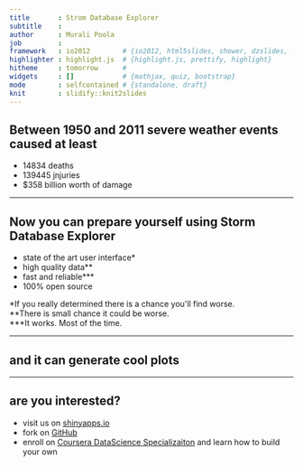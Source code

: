 ```yaml
---
title       : Strom Database Explorer
subtitle    : 
author      : Murali Poola
job         : 
framework   : io2012        # {io2012, html5slides, shower, dzslides, ...}
highlighter : highlight.js  # {highlight.js, prettify, highlight}
hitheme     : tomorrow      # 
widgets     : []            # {mathjax, quiz, bootstrap}
mode        : selfcontained # {standalone, draft}
knit        : slidify::knit2slides
---
```


## Between 1950 and 2011 severe weather events caused at least
* 14834 deaths
* 139445 jnjuries
* $358 billion worth of damage

---

## Now you can prepare yourself using Storm Database Explorer
* state of the art user interface*
* high quality data**
* fast and reliable***
* 100% open source


\*If you really determined there is a chance you'll find worse.<br/>
\*\*There is small chance it could be worse.<br/>
\*\*\*It works. Most of the time.<br/>

---

## and it can generate cool plots

<!-- BarChart generated in R 3.2.3 by googleVis 0.5.10 package -->
<!-- Sat Feb 27 14:59:37 2016 -->


<!-- jsHeader -->
<script type="text/javascript">
 
// jsData 
function gvisDataBarChartID40dc56497cc4 () {
var data = new google.visualization.DataTable();
var datajson =
[
 [
 "US",
1,
23 
],
[
 "GB",
3,
12 
],
[
 "BR",
4,
32 
] 
];
data.addColumn('string','country');
data.addColumn('number','val1');
data.addColumn('number','val2');
data.addRows(datajson);
return(data);
}
 
// jsDrawChart
function drawChartBarChartID40dc56497cc4() {
var data = gvisDataBarChartID40dc56497cc4();
var options = {};
options["allowHtml"] = true;

    var chart = new google.visualization.BarChart(
    document.getElementById('BarChartID40dc56497cc4')
    );
    chart.draw(data,options);
    

}
  
 
// jsDisplayChart
(function() {
var pkgs = window.__gvisPackages = window.__gvisPackages || [];
var callbacks = window.__gvisCallbacks = window.__gvisCallbacks || [];
var chartid = "corechart";
  
// Manually see if chartid is in pkgs (not all browsers support Array.indexOf)
var i, newPackage = true;
for (i = 0; newPackage && i < pkgs.length; i++) {
if (pkgs[i] === chartid)
newPackage = false;
}
if (newPackage)
  pkgs.push(chartid);
  
// Add the drawChart function to the global list of callbacks
callbacks.push(drawChartBarChartID40dc56497cc4);
})();
function displayChartBarChartID40dc56497cc4() {
  var pkgs = window.__gvisPackages = window.__gvisPackages || [];
  var callbacks = window.__gvisCallbacks = window.__gvisCallbacks || [];
  window.clearTimeout(window.__gvisLoad);
  // The timeout is set to 100 because otherwise the container div we are
  // targeting might not be part of the document yet
  window.__gvisLoad = setTimeout(function() {
  var pkgCount = pkgs.length;
  google.load("visualization", "1", { packages:pkgs, callback: function() {
  if (pkgCount != pkgs.length) {
  // Race condition where another setTimeout call snuck in after us; if
  // that call added a package, we must not shift its callback
  return;
}
while (callbacks.length > 0)
callbacks.shift()();
} });
}, 100);
}
 
// jsFooter
</script>
 
<!-- jsChart -->  
<script type="text/javascript" src="https://www.google.com/jsapi?callback=displayChartBarChartID40dc56497cc4"></script>
 
<!-- divChart -->
  
<div id="BarChartID40dc56497cc4" 
  style="width: 500; height: automatic;">
</div>

---

## are you interested?
* visit us on [shinyapps.io](https://muralipoola.shinyapps.io/developing-data-products-shiny/)
* fork on [GitHub](https://github.com/muralipoola/developing-data-products-shiny)
* enroll on [Coursera DataScience Specializaiton](https://www.coursera.org/specializations/jhu-data-science) and learn how to build your own



